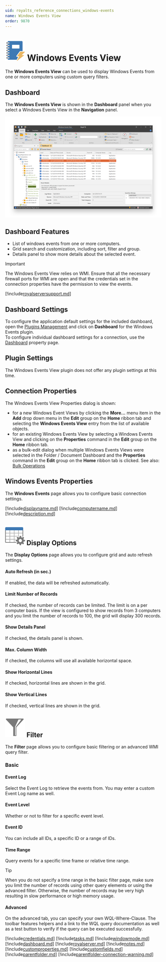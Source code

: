 ```yaml
---
uid: royalts_reference_connections_windows-events
name: Windows Events View
order: 9870
---
```


# ![](/r2021/images/RoyalTS/Plugins/Connections/WindowsEvents/SVG_PluginIcon_32.svg#img_header) Windows Events View
The **Windows Events View** can be used to display Windows Events from one or more computers using custom query filters.

## Dashboard
The **Windows Events View** is shown in the **Dashboard** panel when you select a Windows Events View in the **Navigation** panel.

![WindowsEvents_Dashboard](/r2021/images/RoyalTS/Plugins/Connections/WindowsEvents/windowsevents_dashboard.png)

## Dashboard Features
- List of windows events from one or more computers.
- Grid search and customization, including sort, filter and group.
- Details panel to show more details about the selected event.

> [!Important]
> The Windows Events View relies on WMI. Ensure that all the necessary firewall ports for WMI are open and that the credentials set in the connection properties have the permission to view the events.

[!include[royalserversupport.md](~/royalts/_shared/royalserversupport.md)]

## Dashboard Settings
To configure the application default settings for the included dashboard, open the [Plugins Management](xref:royalts_intro_plugins) and click on **Dashboard** for the Windows Events plugin.  
To configure individual dashboard settings for a connection, use the [Dashboard](#dashboard) property page.

## Plugin Settings
The Windows Events View plugin does not offer any plugin settings at this time.

## Connection Properties
The Windows Events View Properties dialog is shown:
- for a new Windows Event Views by clicking the **More...** menu item in the **Add** drop down menu in the **Edit** group on the **Home** ribbon tab and selecting the **Windows Events View** entry from the list of available objects.
- for an existing Windows Events View by selecting a Windows Events View and clicking on the **Properties** command in the **Edit** group on the **Home** ribbon tab.
- as a bulk-edit dialog when multiple Windows Events Views were selected in the Folder / Document Dashboard and the **Properties** command in the **Edit** group on the **Home** ribbon tab is clicked. See also: [Bulk Operations](xref:royalts_tutorials_bulk)

## Windows Events Properties
The **Windows Events** page allows you to configure basic connection settings.

[!include[displayname.md](~/royalts/_shared/displayname.md)]
[!include[computername.md](~/royalts/_shared/computername.md)]
[!include[description.md](~/royalts/_shared/description.md)]

## ![](/r2021/images/RoyalTS/Plugins/Connections/WindowsEvents/SVG_PageDisplayOptions_32.svg#img_header) Display Options
The **Display Options** page allows you to configure grid and auto refresh settings.

#### Auto Refresh (in sec.)
If enabled, the data will be refreshed automatically.

#### Limit Number of Records
If checked, the number of records can be limited. The limit is on a per computer basis. If the view is configured to show records from 3 computers and you limit the number of records to 100, the grid will display 300 records.

#### Show Details Panel
If checked, the details panel is shown.

#### Max. Column Width
If checked, the columns will use all available horizontal space.

#### Show Horizontal Lines
If checked, horizontal lines are shown in the grid.

#### Show Vertical Lines
If checked, vertical lines are shown in the grid.

## ![](/r2021/images/RoyalTS/Plugins/Connections/WindowsEvents/SVG_ViewFilter_32.svg#img_header) Filter
The **Filter** page allows you to configure basic filtering or an advanced WMI query filter.

### Basic
#### Event Log
Select the Event Log to retrieve the events from. You may enter a custom Event Log name as well.

#### Event Level
Whether or not to filter for a specific event level.

#### Event ID
You can include all IDs, a specific ID or a range of IDs.

#### Time Range
Query events for a specific time frame or relative time range.

> [!Tip]
> When you do not specify a time range in the basic filter page, make sure you limit the number of records using other query elements or using the advanced filter. Otherwise, the number of records may be very high resulting in slow performance or high memory usage.

#### Advanced
On the advanced tab, you can specify your own WQL-Where-Clause. The toolbar features helpers and a link to the WQL query documentation as well as a test button to verify if the query can be executed successfully.

[!include[credentials.md](~/royalts/_shared/credentials.md)]
[!include[tasks.md](~/royalts/_shared/tasks.md)]
[!include[windowmode.md](~/royalts/_shared/windowmode.md)]
[!include[dashboard.md](~/royalts/_shared/dashboard.md)]
[!include[royalserver.md](~/royalts/_shared/royalserver.md)]
[!include[notes.md](~/royalts/_shared/notes.md)]
[!include[customproperties.md](~/royalts/_shared/customproperties.md)]
[!include[customfields.md](~/royalts/_shared/customfields.md)]
[!include[parentfolder.md](~/royalts/_shared/parentfolder.md)]
[!include[parentfolder-connection-warning.md](~/royalts/_shared/parentfolder-connection-warning.md)]
